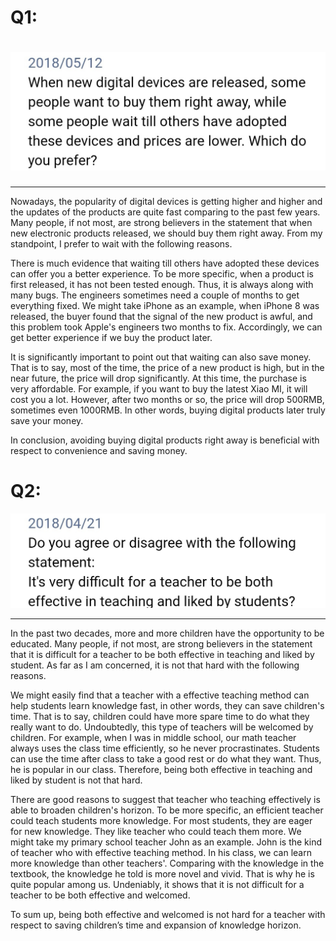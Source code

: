 

# Q1:

# ![1](./1.jpeg)

------

Nowadays, the popularity of digital devices is getting higher and higher and the updates of the products are quite fast comparing to the past few years. Many people, if not most, are strong believers in the statement that when new electronic products released, we should buy them right away. From my standpoint, I prefer to wait with the following reasons.

There is much evidence that waiting till others have adopted these devices can offer you a better experience. To be more specific, when a product is first released, it has not been tested enough. Thus, it is always along with many bugs. The engineers sometimes need a couple of months to get everything fixed. We might take iPhone as an example, when iPhone 8 was released, the buyer found that the signal of the new product is awful, and this problem took Apple's engineers two months to fix. Accordingly, we can get better experience if we buy the product later.

It is significantly important to point out that waiting can also save money. That is to say, most of the time, the price of a new product is high, but in the near future, the price will drop significantly. At this time, the purchase is very affordable. For example, if you want to buy the latest Xiao MI, it will cost you a lot. However, after two months or so, the price will drop 500RMB, sometimes even 1000RMB. In other words, buying digital products later truly save your money.

In conclusion, avoiding buying digital products right away is beneficial with respect to convenience and saving money. 



# Q2:

![2](./2.jpeg)

------

In the past two decades, more and more children have the opportunity to be educated. Many people, if not most, are strong believers in the statement that it is difficult for a teacher to be both effective in teaching and liked by student. As far as I am concerned, it is not that hard with the following reasons.

We might easily find that a teacher with a effective teaching method can help students learn knowledge fast, in other words, they can save children's time. That is to say, children could have more spare time to do what they really want to do. Undoubtedly, this type of teachers will be welcomed by children. For example, when I was in middle school, our math teacher always uses the class time efficiently, so he never procrastinates. Students can use the time after class to take a good rest or do what they want. Thus, he is popular in our class. Therefore, being both effective in teaching and liked by student is not that hard.

There are good reasons to suggest that teacher who teaching effectively is able to broaden children's horizon. To be more specific, an efficient teacher could teach students more knowledge. For most students, they are eager for new knowledge. They like teacher who could teach them more. We might take my primary school teacher John as an example. John is the kind of teacher who with effective teaching method. In his class, we can learn more knowledge than other teachers'. Comparing with the knowledge in the textbook, the knowledge he told is more novel and vivid. That is why he is quite popular among us. Undeniably, it shows that it is not difficult for a teacher to be both effective and welcomed.

To sum up, being both effective and welcomed is not hard for a teacher with respect to saving children’s time and expansion of knowledge horizon.

